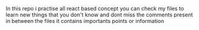 In this repo i practise all react based concept you can check my files to learn new things that you don't know and dont miss the comments present in between the files it contains importants points or information
